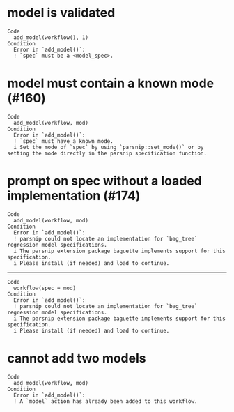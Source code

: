 # model is validated

    Code
      add_model(workflow(), 1)
    Condition
      Error in `add_model()`:
      ! `spec` must be a <model_spec>.

# model must contain a known mode (#160)

    Code
      add_model(workflow, mod)
    Condition
      Error in `add_model()`:
      ! `spec` must have a known mode.
      i Set the mode of `spec` by using `parsnip::set_mode()` or by setting the mode directly in the parsnip specification function.

# prompt on spec without a loaded implementation (#174)

    Code
      add_model(workflow, mod)
    Condition
      Error in `add_model()`:
      ! parsnip could not locate an implementation for `bag_tree` regression model specifications.
      i The parsnip extension package baguette implements support for this specification.
      i Please install (if needed) and load to continue.

---

    Code
      workflow(spec = mod)
    Condition
      Error in `add_model()`:
      ! parsnip could not locate an implementation for `bag_tree` regression model specifications.
      i The parsnip extension package baguette implements support for this specification.
      i Please install (if needed) and load to continue.

# cannot add two models

    Code
      add_model(workflow, mod)
    Condition
      Error in `add_model()`:
      ! A `model` action has already been added to this workflow.

